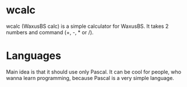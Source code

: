 # wcalc

wcalc (WaxusBS calc) is a simple calculator for WaxusBS. It takes 2 numbers and command (+, -, * or /).

# Languages

Main idea is that it should use only Pascal. It can be cool for people, who wanna learn programming, because Pascal is a very simple language.
